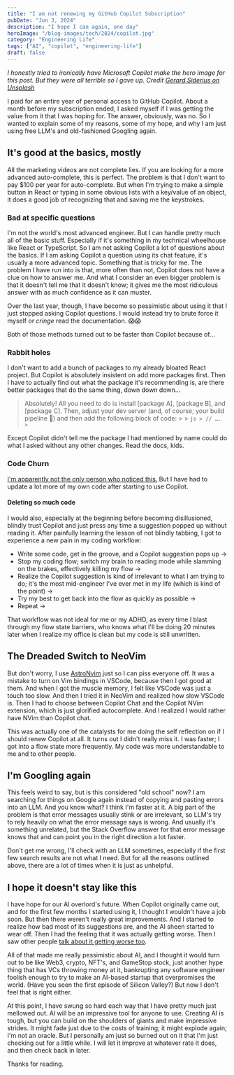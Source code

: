 ```yaml
---
title: "I am not renewing my GitHub Copilot Subscription"
pubDate: "Jun 3, 2024"
description: "I hope I can again, one day"
heroImage: "/blog-images/tech/2024/copilot.jpg"
category: "Engineering Life"
tags: ["AI", "copilot", "engineering-life"]
draft: false
---
```


_I honestly tried to ironically have Microsoft Copilot make the hero image for this post. But they were all terrible so I gave up. Credit [Gerard Siderius on Unsplash](https://unsplash.com/@siderius_creativ)_

I paid for an entire year of personal access to GitHub Copilot. About a month before my subscription ended, I asked myself if I was getting the value from it that I was hoping for. The answer, obviously, was no. So I wanted to explain some of my reasons, some of my hope, and why I am just using free LLM's and old-fashioned Googling again.

## It's good at the basics, mostly

All the marketing videos are not complete lies. If you are looking for a more advanced auto-complete, this is perfect. The problem is that I don't want to pay $100 per year for auto-complete. But when I'm trying to make a simple button in React or typing in some obvious lists with a key/value of an object, it does a good job of recognizing that and saving me the keystrokes.

### Bad at specific questions

I'm not the world's most advanced engineer. But I can handle pretty much all of the basic stuff. Especially if it's something in my technical wheelhouse like React or TypeScript. So I am not asking Copilot a lot of questions about the basics. If I am asking Copilot a question using its chat feature, it's usually a more advanced topic. Something that is tricky for me. The problem I have run into is that, more often than not, Copilot does not have a clue on how to answer me. And what I consider an even bigger problem is that it doesn't tell me that it doesn't know; it gives me the most ridiculous answer with as much confidence as it can muster.

Over the last year, though, I have become so pessimistic about using it that I just stopped asking Copilot questions. I would instead try to brute force it myself or _*cringe*_ read the documentation. 😱😱

Both of those methods turned out to be faster than Copilot because of...

### Rabbit holes

I don't want to add a bunch of packages to my already bloated React project. But Copilot is absolutely insistent on add more packages first. Then I have to actually find out what the package it's recommending is, are there better packages that do the same thing, down down down...

> Absolutely! All you need to do is install [package A], [package B], and [package C]. Then, adjust your dev server (and, of course, your build pipeline 🤭) and then add the following block of code: > > `js > // …. > `

Except Copilot didn't tell me the package I had mentioned by name could do what I asked without any other changes. Read the docs, kids.

### Code Churn

[I'm apparently not the only person who noticed this.](https://www.gitclear.com/coding_on_copilot_data_shows_ais_downward_pressure_on_code_quality) But I have had to update a lot more of my own code after starting to use Copilot.

#### Deleting so much code

I would also, especially at the beginning before becoming disillusioned, blindly trust Copilot and just press <Tab> any time a suggestion popped up without reading it. After painfully learning the lesson of not blindly tabbing, I got to experience a new pain in my coding workflow:

- Write some code, get in the groove, and a Copilot suggestion pops up ->
- Stop my coding flow; switch my brain to reading mode while slamming on the brakes, effectively killing my flow ->
- Realize the Copilot suggestion is kind of irrelevant to what I am trying to do; it's the most mid-engineer I've ever met in my life (which is kind of the point) ->
- Try my best to get back into the flow as quickly as possible ->
- Repeat ->

That workflow was not ideal for me or my ADHD, as every time I blast through my flow state barriers, who knows what I'll be doing 20 minutes later when I realize my office is clean but my code is still unwritten.

## The Dreaded Switch to NeoVim

But don't worry, I use [AstroNvim](https://astronvim.com) just so I can piss everyone off. It was a mistake to turn on Vim bindings in VSCode, because then I got good at them. And when I got the muscle memory, I felt like VSCode was just a touch too slow. And then I tried it in NeoVim and realized how slow VSCode is. Then I had to choose between Copilot Chat and the Copilot NVim extension, which is just glorified autocomplete. And I realized I would rather have NVim than Copilot chat.

This was actually one of the catalysts for me doing the self reflection on if I should renew Copilot at all. It turns out I didn't really miss it. I was faster; I got into a flow state more frequently. My code was more understandable to me and to other people.

## I'm Googling again

This feels weird to say, but is this considered "old school" now? I am searching for things on Google again instead of copying and pasting errors into an LLM. And you know what? I think I'm faster at it. A big part of the problem is that error messages usually stink or are irrelevant, so LLM's try to rely heavily on what the error message says is wrong. And usually it's something unrelated, but the Stack Overflow answer for that error message knows that and can point you in the right direction a lot faster.

Don't get me wrong, I'll check with an LLM sometimes, especially if the first few search results are not what I need. But for all the reasons outlined above, there are a lot of times when it is just as unhelpful.

## I hope it doesn't stay like this

I have hope for our AI overlord's future. When Copilot originally came out, and for the first few months I started using it, I thought I wouldn't have a job soon. But then there weren't really great improvements. And I started to realize how bad most of its suggestions are, and the AI sheen started to wear off. Then I had the feeling that it was actually getting worse. Then I saw other people [talk about it getting worse too](https://youtu.be/dDUC-LqVrPU?si=vfxXQXTYAWBBs0BG).

All of that made me really pessimistic about AI, and I thought it would turn out to be like Web3, crypto, NFT's, and GameStop stock, just another hype thing that has VCs throwing money at it, bankrupting any software engineer foolish enough to try to make an AI-based startup that overpromises the world. (Have you seen the first episode of Silicon Valley?) But now I don't feel that is right either.

At this point, I have swung so hard each way that I have pretty much just mellowed out. AI will be an impressive tool for anyone to use. Creating AI is tough, but you can build on the shoulders of giants and make impressive strides. It might fade just due to the costs of training; it might explode again; I'm not an oracle. But I personally am just so burned out on it that I'm just checking out for a little while. I will let it improve at whatever rate it does, and then check back in later.

Thanks for reading.
